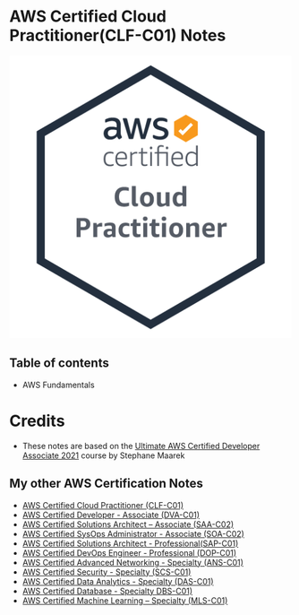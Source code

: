 # AWS Certified Cloud Practitioner(CLF-C01) Notes
  ![AWS Certified Cloud Practitioner(CLF-C01](https://github.com/aireddy73/AWS/blob/main/images/CLF-C01.png)


## Table of contents

- AWS Fundamentals
   



# Credits

- These notes are based on the [Ultimate AWS Certified Developer Associate 2021](https://www.udemy.com/course/aws-certified-developer-associate-dva-c01/) course by Stephane Maarek

## My other AWS Certification Notes

 - [AWS Certified Cloud Practitioner (CLF-C01)](https://github.com/aireddy73/AWS/tree/main/CLF-C01)
 - [AWS Certified Developer - Associate (DVA-C01)](https://github.com/aireddy73/AWS/tree/main/DVA-C01)
 - [AWS Certified Solutions Architect – Associate (SAA-C02)](https://github.com/aireddy73/AWS/tree/main/SAA-C02)
 - [AWS Certified SysOps Administrator - Associate (SOA-C02)](https://github.com/aireddy73/AWS/tree/main/SOA-C02)
 - [AWS Certified Solutions Architect - Professional(SAP-C01)](https://github.com/aireddy73/AWS/tree/main/SAP-C01)
 - [AWS Certified DevOps Engineer - Professional (DOP-C01)](https://github.com/aireddy73/AWS/tree/main/DOP-C01)
 - [AWS Certified Advanced Networking - Specialty (ANS-C01)](https://github.com/aireddy73/AWS/tree/main/ANS-C01)
 - [AWS Certified Security - Specialty (SCS-C01)](https://github.com/aireddy73/AWS/tree/main/SCS-C01)
 - [AWS Certified Data Analytics - Specialty (DAS-C01)](https://github.com/aireddy73/AWS/tree/main/DAS-C01)
 - [AWS Certified Database - Specialty DBS-C01)](https://github.com/aireddy73/AWS/tree/main/DBS-C01)
 - [AWS Certified Machine Learning – Specialty (MLS-C01)](https://github.com/aireddy73/AWS/tree/main/MLS-C01)

